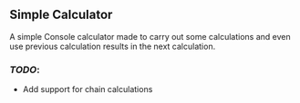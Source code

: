 ## Simple Calculator

A simple Console calculator made to carry out some calculations and
even use previous calculation results in the next calculation.

### <i>TODO</i>:
- Add support for chain calculations